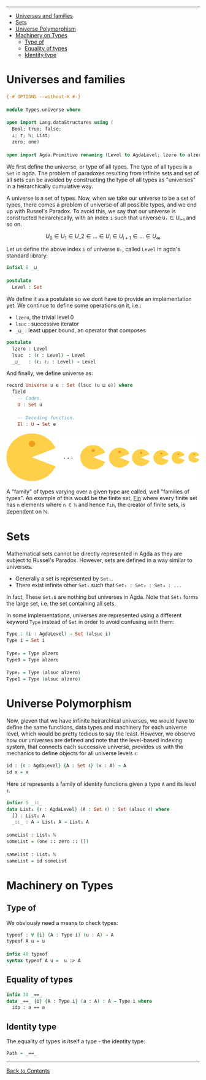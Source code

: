 <!-- START doctoc generated TOC please keep comment here to allow auto update -->
<!-- DON'T EDIT THIS SECTION, INSTEAD RE-RUN doctoc TO UPDATE -->
****

- [Universes and families](#universes-and-families)
- [Sets](#sets)
- [Universe Polymorphism](#universe-polymorphism)
- [Machinery on Types](#machinery-on-types)
  - [Type of](#type-of)
  - [Equality of types](#equality-of-types)
  - [Identity type](#identity-type)

<!-- END doctoc generated TOC please keep comment here to allow auto update -->


# Universes and families

```agda
{-# OPTIONS --without-K #-}

module Types.universe where

open import Lang.dataStructures using (
  Bool; true; false;
  ⊥; ⊤; ℕ; List;
  zero; one)

open import Agda.Primitive renaming (Level to AgdaLevel; lzero to alzero; lsuc to alsuc; _⊔_ to _⊔⊔_)
```

We first define the universe, or type of all types. The type of all types is a `Set` in agda. The problem of paradoxes resulting from infinite sets and set of all sets can be avoided by constructing the type of all types as "universes" in a heirarchically cumulative way.

A universe is a set of types. Now, when we take our universe to be a set of types, there comes a problem of universe of all possible types, and we end up with Russel's Paradox. To avoid this, we say that our universe is constructed heirarchically, with an index `i` such that universe `Uᵢ` ∈ Uᵢ₊₁ and so on.


$$
U_{0} \in U_{1} \in U\_{2} \in ... \in U_{i} \in U_{i+1}  \in ... \in U_{\infty}
$$

Let us define the above index `i` of universe `Uᵢ`, called `Level` in agda's standard library:

```agda
infixl 6 _⊔_

postulate
  Level : Set
```

We define it as a postulate so we dont have to provide an implementation yet. We continue to define some operations on it, i.e.:

- `lzero`, the trivial level 0
- `lsuc` : successive iterator
- `_⊔_` : least upper bound, an operator that composes

```agda
postulate
  lzero : Level
  lsuc  : (ℓ : Level) → Level
  _⊔_   : (ℓ₁ ℓ₂ : Level) → Level
```

And finally, we define universe as:

```haskell
record Universe u e : Set (lsuc (u ⊔ e)) where
  field
    -- Codes.
    U : Set u

    -- Decoding function.
    El : U → Set e
```

![universes](universes.png)

A "family" of types varying over a given type are called, well "families of types". An example of this would be the finite set, [Fin](./dataStructures.html#finite-sequences) where every finite set has `n` elements where `n ∈ ℕ` and hence `Fin`, the creator of finite sets, is dependent on ℕ.

# Sets

Mathematical sets cannot be directly represented in Agda as they are subject to Russel's Paradox. However, sets are defined in a way similar to universes.

- Generally a set is represented by `Set₁`.
- There exist infinite other `Setᵢ` such that `Set₁ : Set₂ : Set₃ : ...`

In fact, These `Setᵢ`s are nothing but universes in Agda. Note that `Set₁` forms the large set, i.e. the set containing all sets.

In some implementations, universes are represented using a different keyword `Type` instead of `Set` in order to avoid confusing with them:

```agda
Type : (i : AgdaLevel) → Set (alsuc i)
Type i = Set i

Type₀ = Type alzero
Type0 = Type alzero

Type₁ = Type (alsuc alzero)
Type1 = Type (alsuc alzero)
```

# Universe Polymorphism

Now, gieven that we have infinite heirarchical universes, we would have to define the same functions, data types and machinery for each universe level, which would be pretty tedious to say the least. However, we observe how our universes are defined and note that the level-based indexing system, that connects each successive universe, provides us with the mechanics to define objects for all universe levels `ℓ`:

```agda
id : {ℓ : AgdaLevel} {A : Set ℓ} (x : A) → A
id x = x
```
Here `id` represents a family of identity functions given a type `A` and its level `ℓ`.

```agda
infixr 5 _::_
data List₁ {ℓ : AgdaLevel} (A : Set ℓ) : Set (alsuc ℓ) where
  [] : List₁ A
  _::_ : A → List₁ A → List₁ A

someList : List₁ ℕ
someList = (one :: zero :: [])

sameList : List₁ ℕ
sameList = id someList
```

# Machinery on Types

## Type of

We obviously need a means to check types:

```agda
typeof : ∀ {i} (A : Type i) (u : A) → A
typeof A u = u

infix 40 typeof
syntax typeof A u =  u :> A
```

## Equality of types

```agda
infix 30 _==_
data _==_ {i} {A : Type i} (a : A) : A → Type i where
  idp : a == a
```

## Identity type

The equality of types is itself a type - the identity type:

```agda
Path = _==_
```

****
[Back to Contents](./contents.html)

